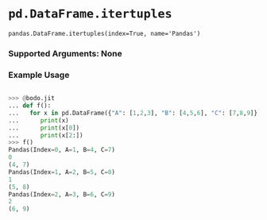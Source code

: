 # `pd.DataFrame.itertuples`


`pandas.DataFrame.itertuples(index=True, name='Pandas')`

### Supported Arguments: None

### Example Usage

```py

>>> @bodo.jit
... def f():
...   for x in pd.DataFrame({"A": [1,2,3], "B": [4,5,6], "C": [7,8,9]}).itertuples():
...      print(x)
...      print(x[0])
...      print(x[2:])
>>> f()
Pandas(Index=0, A=1, B=4, C=7)
0
(4, 7)
Pandas(Index=1, A=2, B=5, C=8)
1
(5, 8)
Pandas(Index=2, A=3, B=6, C=9)
2
(6, 9)
```

